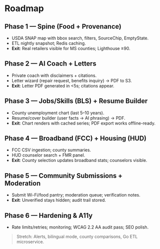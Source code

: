 # Roadmap

## Phase 1 — Spine (Food + Provenance)
- USDA SNAP map with bbox search, filters, SourceChip, EmptyState.
- ETL nightly snapshot; Redis caching.
- **Exit**: Real retailers visible for MS counties; Lighthouse ≥90.

## Phase 2 — AI Coach + Letters
- Private coach with disclaimers + citations.
- Letter wizard (repair request, benefits inquiry) → PDF to S3.
- **Exit**: Letter PDF generated in <5s; citations appear.

## Phase 3 — Jobs/Skills (BLS) + Resume Builder
- County unemployment chart (last 5–10 years).
- Resume/cover builder (user facts → AI phrasing) → PDF.
- **Exit**: Chart renders with cached series; PDF export works offline-ready.

## Phase 4 — Broadband (FCC) + Housing (HUD)
- FCC CSV ingestion; county summaries.
- HUD counselor search + FMR panel.
- **Exit**: County selection updates broadband stats; counselors visible.

## Phase 5 — Community Submissions + Moderation
- Submit Wi-Fi/food pantry; moderation queue; verification notes.
- **Exit**: Unverified stays hidden; audit trail stored.

## Phase 6 — Hardening & A11y
- Rate limits/retries; monitoring; WCAG 2.2 AA audit pass; SEO polish.

> Stretch: Alerts, bilingual mode, county comparisons, Go ETL microservice.
